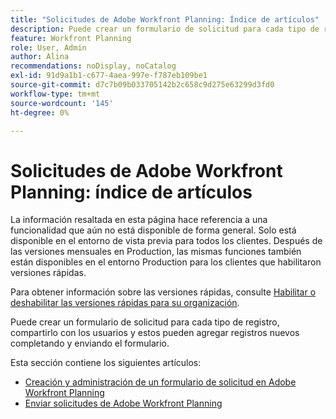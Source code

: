 ```yaml
---
title: "Solicitudes de Adobe Workfront Planning: Índice de artículos"
description: Puede crear un formulario de solicitud para cada tipo de registro, compartirlo con los usuarios y estos pueden agregar registros nuevos completando y enviando el formulario.
feature: Workfront Planning
role: User, Admin
author: Alina
recommendations: noDisplay, noCatalog
exl-id: 91d9a1b1-c677-4aea-997e-f787eb109be1
source-git-commit: d7c7b09b033705142b2c658c9d275e63299d3fd0
workflow-type: tm+mt
source-wordcount: '145'
ht-degree: 0%

---
```


# Solicitudes de Adobe Workfront Planning: índice de artículos

<span class="preview">La información resaltada en esta página hace referencia a una funcionalidad que aún no está disponible de forma general. Solo está disponible en el entorno de vista previa para todos los clientes. Después de las versiones mensuales en Production, las mismas funciones también están disponibles en el entorno Production para los clientes que habilitaron versiones rápidas. </span>

<span class="preview">Para obtener información sobre las versiones rápidas, consulte [Habilitar o deshabilitar las versiones rápidas para su organización](/help/quicksilver/administration-and-setup/set-up-workfront/configure-system-defaults/enable-fast-release-process.md). </span>

Puede crear un formulario de solicitud para cada tipo de registro, compartirlo con los usuarios y estos pueden agregar registros nuevos completando y enviando el formulario.

Esta sección contiene los siguientes artículos:

* [Creación y administración de un formulario de solicitud en Adobe Workfront Planning](/help/quicksilver/planning/requests/create-request-form.md)
* [Enviar solicitudes de Adobe Workfront Planning](/help/quicksilver/planning/requests/submit-requests.md)
  <!--* <span class="preview">[Add an approval to a request form](/help/quicksilver/planning/requests/add-approval-to-request-form.md)</span>-->
  <!--* <span class="preview">[Approve request](/help/quicksilver/planning/requests/approve-request.md)</span>-->
